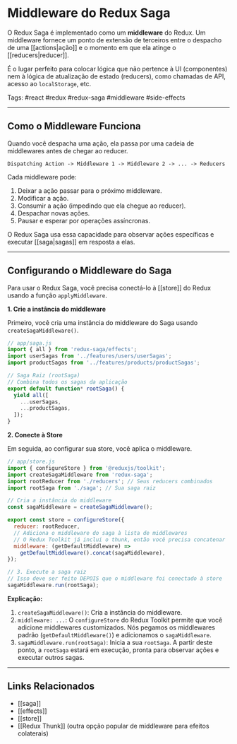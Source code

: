 # Middleware do Redux Saga

O Redux Saga é implementado como um **middleware** do Redux. Um middleware fornece um ponto de extensão de terceiros entre o despacho de uma [[actions|ação]] e o momento em que ela atinge o [[reducers|reducer]].

É o lugar perfeito para colocar lógica que não pertence à UI (componentes) nem à lógica de atualização de estado (reducers), como chamadas de API, acesso ao `localStorage`, etc.

Tags: #react #redux #redux-saga #middleware #side-effects

---

## Como o Middleware Funciona

Quando você despacha uma ação, ela passa por uma cadeia de middlewares antes de chegar ao reducer.

`Dispatching Action -> Middleware 1 -> Middleware 2 -> ... -> Reducers`

Cada middleware pode:
1.  Deixar a ação passar para o próximo middleware.
2.  Modificar a ação.
3.  Consumir a ação (impedindo que ela chegue ao reducer).
4.  Despachar novas ações.
5.  Pausar e esperar por operações assíncronas.

O Redux Saga usa essa capacidade para observar ações específicas e executar [[saga|sagas]] em resposta a elas.

---

## Configurando o Middleware do Saga

Para usar o Redux Saga, você precisa conectá-lo à [[store]] do Redux usando a função `applyMiddleware`.

**1. Crie a instância do middleware**

Primeiro, você cria uma instância do middleware do Saga usando `createSagaMiddleware()`.

```javascript
// app/saga.js
import { all } from 'redux-saga/effects';
import userSagas from '../features/users/userSagas';
import productSagas from '../features/products/productSagas';

// Saga Raiz (rootSaga)
// Combina todos os sagas da aplicação
export default function* rootSaga() {
  yield all([
    ...userSagas,
    ...productSagas,
  ]);
}
```

**2. Conecte à Store**

Em seguida, ao configurar sua store, você aplica o middleware.

```javascript
// app/store.js
import { configureStore } from '@reduxjs/toolkit';
import createSagaMiddleware from 'redux-saga';
import rootReducer from './reducers'; // Seus reducers combinados
import rootSaga from './saga'; // Sua saga raiz

// Cria a instância do middleware
const sagaMiddleware = createSagaMiddleware();

export const store = configureStore({
  reducer: rootReducer,
  // Adiciona o middleware do saga à lista de middlewares
  // O Redux Toolkit já inclui o thunk, então você precisa concatenar
  middleware: (getDefaultMiddleware) => 
    getDefaultMiddleware().concat(sagaMiddleware),
});

// 3. Execute a saga raiz
// Isso deve ser feito DEPOIS que o middleware foi conectado à store
sagaMiddleware.run(rootSaga);
```

**Explicação:**
1.  `createSagaMiddleware()`: Cria a instância do middleware.
2.  `middleware: ...`: O `configureStore` do Redux Toolkit permite que você adicione middlewares customizados. Nós pegamos os middlewares padrão (`getDefaultMiddleware()`) e adicionamos o `sagaMiddleware`.
3.  `sagaMiddleware.run(rootSaga)`: Inicia a sua `rootSaga`. A partir deste ponto, a `rootSaga` estará em execução, pronta para observar ações e executar outros sagas.

---

## Links Relacionados

- [[saga]]
- [[effects]]
- [[store]]
- [[Redux Thunk]] (outra opção popular de middleware para efeitos colaterais)
